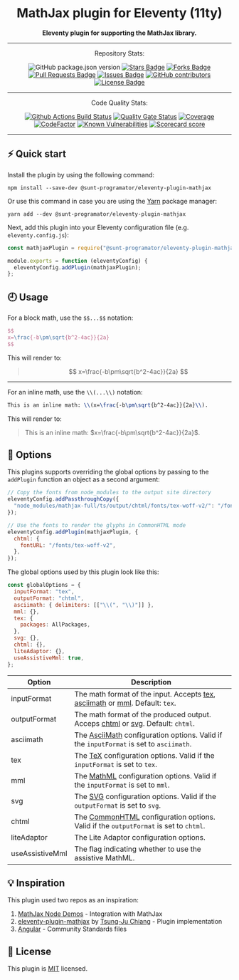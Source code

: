 <h1 align="center">MathJax plugin for Eleventy (11ty)</h1>

<div align="center">
  <strong>Eleventy plugin for supporting the MathJax library.</strong>
</div>

<div align="center">
  <hr />
  <p>Repository Stats:</p>
  <img src="https://img.shields.io/github/package-json/v/sunt-programator/eleventy-plugin-mathjax" alt="GitHub package.json version">
  <a href="https://github.com/sunt-programator/eleventy-plugin-mathjax/stargazers"><img src="https://img.shields.io/github/stars/sunt-programator/eleventy-plugin-mathjax" alt="Stars Badge"/></a>
  <a href="https://github.com/sunt-programator/eleventy-plugin-mathjax/network/members"><img src="https://img.shields.io/github/forks/sunt-programator/eleventy-plugin-mathjax" alt="Forks Badge"/></a>
  <a href="https://github.com/sunt-programator/eleventy-plugin-mathjax/pulls"><img src="https://img.shields.io/github/issues-pr/sunt-programator/eleventy-plugin-mathjax" alt="Pull Requests Badge"/></a>
  <a href="https://github.com/sunt-programator/eleventy-plugin-mathjax/issues"><img src="https://img.shields.io/github/issues/sunt-programator/eleventy-plugin-mathjax" alt="Issues Badge"/></a>
  <a href="https://github.com/sunt-programator/eleventy-plugin-mathjax/graphs/contributors"><img alt="GitHub contributors" src="https://img.shields.io/github/contributors/sunt-programator/eleventy-plugin-mathjax?color=2b9348"></a>
  <a href="https://github.com/sunt-programator/eleventy-plugin-mathjax/blob/master/LICENSE"><img src="https://img.shields.io/github/license/sunt-programator/eleventy-plugin-mathjax?color=2b9348" alt="License Badge"/></a>
  <hr />
  <p>Code Quality Stats:</p>
  <a href="https://github.com/sunt-programator/eleventy-plugin-mathjax/actions/workflows/node.js.yml"><img src="https://github.com/sunt-programator/eleventy-plugin-mathjax/actions/workflows/node.js.yml/badge.svg" alt="Github Actions Build Status"></a>
  <a href="https://sonarcloud.io/summary/new_code?id=sunt-programator_eleventy-plugin-mathjax"><img src="https://sonarcloud.io/api/project_badges/measure?project=sunt-programator_eleventy-plugin-mathjax&amp;metric=alert_status" alt="Quality Gate Status"></a>
  <a href="https://sonarcloud.io/summary/new_code?id=sunt-programator_eleventy-plugin-mathjax"><img src="https://sonarcloud.io/api/project_badges/measure?project=sunt-programator_eleventy-plugin-mathjax&amp;metric=coverage" alt="Coverage"></a>
  <a href="https://www.codefactor.io/repository/github/sunt-programator/eleventy-plugin-mathjax"><img src="https://www.codefactor.io/repository/github/sunt-programator/eleventy-plugin-mathjax/badge" alt="CodeFactor"></a>
  <a href="https://snyk.io/test/github/sunt-programator/eleventy-plugin-mathjax"><img src="https://snyk.io/test/github/sunt-programator/eleventy-plugin-mathjax/badge.svg" alt="Known Vulnerabilities"></a>
  <a href="https://api.securityscorecards.dev/projects/github.com/sunt-programator/eleventy-plugin-mathjax"><img src="https://api.securityscorecards.dev/projects/github.com/sunt-programator/eleventy-plugin-mathjax/badge" alt="Scorecard score"/></a>
  <hr />
</div>

## <a name="quick-start"></a>⚡️ Quick start

Install the plugin by using the following command:

```shell
npm install --save-dev @sunt-programator/eleventy-plugin-mathjax
```

Or use this command in case you are using the [Yarn](https://yarnpkg.com/) package manager:

```shell
yarn add --dev @sunt-programator/eleventy-plugin-mathjax
```

Next, add this plugin into your Eleventy configuration file (e.g. `eleventy.config.js`):

```js
const mathjaxPlugin = require("@sunt-programator/eleventy-plugin-mathjax");

module.exports = function (eleventyConfig) {
  eleventyConfig.addPlugin(mathjaxPlugin);
};
```

## <a name="usage"></a>🕘 Usage

For a block math, use the `$$...$$` notation:

```latex
$$
x=\frac{-b\pm\sqrt{b^2-4ac}}{2a}
$$
```

This will render to:

> $$
> x=\frac{-b\pm\sqrt{b^2-4ac}}{2a}
> $$

<hr />

For an inline math, use the `\\(...\\)` notation:

```latex
This is an inline math: \\(x=\frac{-b\pm\sqrt{b^2-4ac}}{2a}\\).
```

This will render to:

> This is an inline math: $x=\frac{-b\pm\sqrt{b^2-4ac}}{2a}$.

## <a name="options"></a>🗿 Options

This plugins supports overriding the global options by passing to the `addPlugin` function an object as a second argument:

```js
// Copy the fonts from node_modules to the output site directory
eleventyConfig.addPassthroughCopy({
  "node_modules/mathjax-full/ts/output/chtml/fonts/tex-woff-v2/": "/fonts/tex-woff-v2/",
});

// Use the fonts to render the glyphs in CommonHTML mode
eleventyConfig.addPlugin(mathjaxPlugin, {
  chtml: {
    fontURL: "/fonts/tex-woff-v2",
  },
});
```

The global options used by this plugin look like this:

```js
const globalOptions = {
  inputFormat: "tex",
  outputFormat: "chtml",
  asciimath: { delimiters: [["\\(", "\\)"]] },
  mml: {},
  tex: {
    packages: AllPackages,
  },
  svg: {},
  chtml: {},
  liteAdaptor: {},
  useAssistiveMml: true,
};
```

<!-- prettier-ignore-start -->
| Option | Description
| --- | --- |
| inputFormat | The math format of the input. Accepts [tex](https://docs.mathjax.org/en/latest/input/tex/index.html), [asciimath](https://docs.mathjax.org/en/latest/input/asciimath.html) or [mml](https://docs.mathjax.org/en/latest/input/mathml.html). Default: `tex`. |
| outputFormat | The math format of the produced output. Acceps [chtml](https://docs.mathjax.org/en/latest/output/html.html) or [svg](https://docs.mathjax.org/en/latest/output/svg.html). Default: `chtml`. |
| asciimath | The [AsciiMath](https://docs.mathjax.org/en/latest/options/input/asciimath.html) configuration options. Valid if the `inputFormat` is set to `asciimath`. |
| tex | The [TeX](https://docs.mathjax.org/en/latest/options/input/tex.html) configuration options. Valid if the `inputFormat` is set to `tex`. |
| mml | The [MathML](https://docs.mathjax.org/en/latest/options/input/mathml.html) configuration options. Valid if the `inputFormat` is set to `mml`. |
| svg | The [SVG](https://docs.mathjax.org/en/latest/options/output/svg.html) configuration options. Valid if the `outputFormat` is set to `svg`. |
| chtml | The [CommonHTML](https://docs.mathjax.org/en/latest/options/output/chtml.html) configuration options. Valid if the `outputFormat` is set to `chtml`. |
| liteAdaptor | The Lite Adaptor configuration options. |
| useAssistiveMml | The flag indicating whether to use the assistive MathML. |
<!-- prettier-ignore-end -->

## <a name="inspiration"></a>💡 Inspiration

This plugin used two repos as an inspiration:

1. [MathJax Node Demos](https://github.com/mathjax/MathJax-demos-node) - Integration with MathJax
2. [eleventy-plugin-mathjax](https://github.com/tsung-ju/eleventy-plugin-mathjax) by [Tsung-Ju Chiang](https://github.com/tsung-ju) - Plugin implementation
3. [Angular](https://github.com/angular/angular) - Community Standards files

## <a name="license"></a>📰 License

This plugin is [MIT](LICENSE) licensed.
